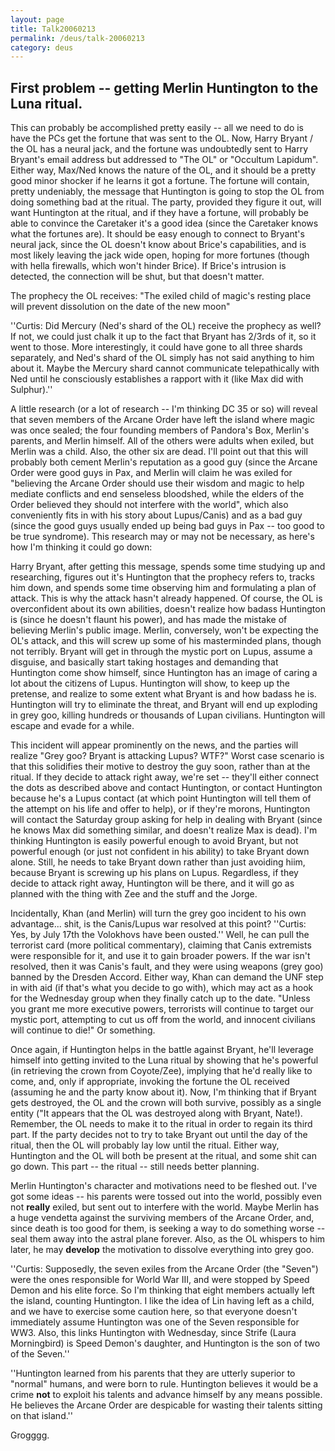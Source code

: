 ```yaml
---
layout: page
title: Talk20060213
permalink: /deus/talk-20060213
category: deus
---
```

First problem -- getting Merlin Huntington to the Luna ritual.
-----
This can probably be accomplished pretty easily -- all we need to do is have the PCs get the fortune that was sent to the OL.  Now, Harry Bryant / the OL has a neural jack, and the fortune was undoubtedly sent to Harry Bryant's email address but addressed to &quot;The OL&quot; or &quot;Occultum Lapidum&quot;.  Either way, Max/Ned knows the nature of the OL, and it should be a pretty good minor shocker if he learns it got a fortune.  The fortune will contain, pretty undeniably, the message that Huntington is going to stop the OL from doing something bad at the ritual.  The party, provided they figure it out, will want Huntington at the ritual, and if they have a fortune, will probably be able to convince the Caretaker it's a good idea (since the Caretaker knows what the fortunes are).  It should be easy enough to connect to Bryant's neural jack, since the OL doesn't know about Brice's capabilities, and is most likely leaving the jack wide open, hoping for more fortunes (though with hella firewalls, which won't hinder Brice).  If Brice's intrusion is detected, the connection will be shut, but that doesn't matter.

The prophecy the OL receives: &quot;The exiled child of magic's resting place will prevent dissolution on the date of the new moon&quot;

''Curtis: Did Mercury (Ned's shard of the OL) receive the prophecy as well? If not, we could just chalk it up to the fact that Bryant has 2/3rds of it, so it went to those. More interestingly, it could have gone to all three shards separately, and Ned's shard of the OL simply has not said anything to him about it. Maybe the Mercury shard cannot communicate telepathically with Ned until he consciously establishes a rapport with it (like Max did with Sulphur).''

A little research (or a lot of research -- I'm thinking DC 35 or so) will reveal that seven members of the Arcane Order have left the island where magic was once sealed; the four founding members of Pandora's Box, Merlin's parents, and Merlin himself.  All of the others were adults when exiled, but Merlin was a child.  Also, the other six are dead.  I'll point out that this will probably both cement Merlin's reputation as a good guy (since the Arcane Order were good guys in Pax, and Merlin will claim he was exiled for &quot;believing the Arcane Order should use their wisdom and magic to help mediate conflicts and end senseless bloodshed, while the elders of the Order believed they should not interfere with the world&quot;, which also conveniently fits in with his story about Lupus/Canis) and as a bad guy (since the good guys usually ended up being bad guys in Pax -- too good to be true syndrome).  This research may or may not be necessary, as here's how I'm thinking it could go down:

Harry Bryant, after getting this message, spends some time studying up and researching, figures out it's Huntington that the prophecy refers to, tracks him down, and spends some time observing him and formulating a plan of attack.  This is why the attack hasn't already happened.  Of course, the OL is overconfident about its own abilities, doesn't realize how badass Huntington is (since he doesn't flaunt his power), and has made the mistake of believing Merlin's public image.  Merlin, conversely, won't be expecting the OL's attack, and this will screw up some of his masterminded plans, though not terribly.  Bryant will get in through the mystic port on Lupus, assume a disguise, and basically start taking hostages and demanding that Huntington come show himself, since Huntington has an image of caring a lot about the citizens of Lupus.  Huntington will show, to keep up the pretense, and realize to some extent what Bryant is and how badass he is.  Huntington will try to eliminate the threat, and Bryant will end up exploding in grey goo, killing hundreds or thousands of Lupan civilians.  Huntington will escape and evade for a while.

This incident will appear prominently on the news, and the parties will realize &quot;Grey goo?  Bryant is attacking Lupus?  WTF?&quot;  Worst case scenario is that this solidifies their motive to destroy the guy soon, rather than at the ritual.  If they decide to attack right away, we're set -- they'll either connect the dots as described above and contact Huntington, or contact Huntington because he's a Lupus contact (at which point Huntington will tell them of the attempt on his life and offer to help), or if they're morons, Huntington will contact the Saturday group asking for help in dealing with Bryant (since he knows Max did something similar, and doesn't realize Max is dead).  I'm thinking Huntington is easily powerful enough to avoid Bryant, but not powerful enough (or just not confident in his ability) to take Bryant down alone.  Still, he needs to take Bryant down rather than just avoiding hiim, because Bryant is screwing up his plans on Lupus.  Regardless, if they decide to attack right away, Huntington will be there, and it will go as planned with the thing with Zee and the stuff and the Jorge.

Incidentally, Khan (and Merlin) will turn the grey goo incident to his own advantage...  shit, is the Canis/Lupus war resolved at this point? ''Curtis: Yes, by July 17th the Volokhovs have been ousted.'' Well, he can pull the terrorist card (more political commentary), claiming that Canis extremists were responsible for it, and use it to gain broader powers.  If the war isn't resolved, then it was Canis's fault, and they were using weapons (grey goo) banned by the Dresden Accord.  Either way, Khan can demand the UNF step in with aid (if that's what you decide to go with), which may act as a hook for the Wednesday group when they finally catch up to the date.  &quot;Unless you grant me more executive powers, terrorists will continue to target our mystic port, attempting to cut us off from the world, and innocent civilians will continue to die!&quot;  Or something.

Once again, if Huntington helps in the battle against Bryant, he'll leverage himself into getting invited to the Luna ritual by showing that he's powerful (in retrieving the crown from Coyote/Zee), implying that he'd really like to come, and, only if appropriate, invoking the fortune the OL received (assuming he and the party know about it).  Now, I'm thinking that if Bryant gets destroyed, the OL and the crown will both survive, possibly as a single entity (&quot;It appears that the OL was destroyed along with Bryant, Nate!).  Remember, the OL needs to make it to the ritual in order to regain its third part.  If the party decides not to try to take Bryant out until the day of the ritual, then the OL will probably lay low until the ritual.  Either way, Huntington and the OL will both be present at the ritual, and some shit can go down.  This part -- the ritual -- still needs better planning.

Merlin Huntington's character and motivations need to be fleshed out.  I've got some ideas -- his parents were tossed out into the world, possibly even not __really__ exiled, but sent out to interfere with the world.  Maybe Merlin has a huge vendetta against the surviving members of the Arcane Order, and, since death is too good for them, is seeking a way to do something worse -- seal them away into the astral plane forever.  Also, as the OL whispers to him later, he may __develop__ the motivation to dissolve everything into grey goo.

''Curtis: Supposedly, the seven exiles from the Arcane Order (the &quot;Seven&quot;) were the ones responsible for World War III, and were stopped by Speed Demon and his elite force. So I'm thinking that eight members actually left the island, counting Huntington. I like the idea of Lin having left as a child, and we have to exercise some caution here, so that everyone doesn't immediately assume Huntington was one of the Seven responsible for WW3. Also, this links Huntington with Wednesday, since Strife (Laura Morningbird) is Speed Demon's daughter, and Huntington is the son of two of the Seven.''

''Huntington learned from his parents that they are utterly superior to &quot;normal&quot; humans, and were born to rule. Huntington believes it would be a crime __not__ to exploit his talents and advance himself by any means possible. He believes the Arcane Order are despicable for wasting their talents sitting on that island.''

Grogggg.

